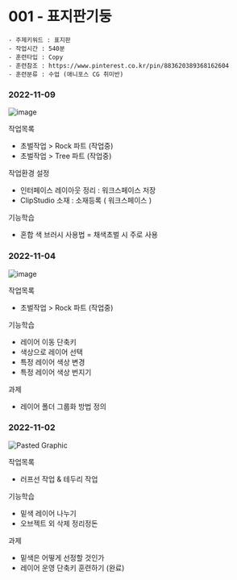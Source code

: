 # 001 - 표지판기둥

```
- 주제키워드 : 표지판
- 작업시간 : 540분
- 훈련타입 : Copy
- 훈련참조 : https://www.pinterest.co.kr/pin/883620389368162604
- 훈련분류 : 수업 (애니포스 CG 취미반)
```

### 2022-11-09
![image](https://user-images.githubusercontent.com/77244047/200846145-c255fe20-7799-4e92-8e69-132c53b36d5d.png)

작업목록
- 초벌작업 > Rock 파트 (작업중)
- 초벌작업 > Tree 파트 (작업중)

작업환경 설정
- 인터페이스 레이아웃 정리 : 워크스페이스 저장
- ClipStudio 소재 : 소재등록 ( 워크스페이스 )

기능학습
- 혼합 색 브러시 사용법 = 채색초벌 시 주로 사용


### 2022-11-04
![image](https://user-images.githubusercontent.com/77244047/199981759-45a715bc-4814-45ec-b6c7-684821807ca7.png)

작업목록
- 초벌작업 > Rock 파트 (작업중)

기능학습
- 레이어 이동 단축키
- 색상으로 레이어 선택
- 특정 레이어 색상 변경
- 특정 레이어 색상 번지기

과제
- 레이어 폴더 그룹화 방법 정의

### 2022-11-02
![Pasted Graphic](https://user-images.githubusercontent.com/77244047/199505140-dd744d0f-3456-4811-9729-5058ca594e87.png)

작업목록
- 러프선 작업 & 테두리 작업

기능학습
- 밑색 레이어 나누기
- 오브젝트 외 삭제 정리정돈

과제
- 밑색은 어떻게 선정할 것인가
- 레이어 운영 단축키 훈련하기 (완료)
